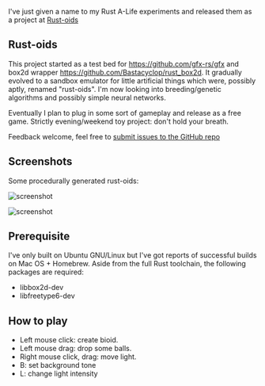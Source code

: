 I've just given a name to my Rust A-Life experiments and released them as a project at [Rust-oids](https://github.com/rust-oids)

## Rust-oids

This project started as a test bed for https://github.com/gfx-rs/gfx and box2d wrapper https://github.com/Bastacyclop/rust_box2d. It gradually evolved to a sandbox emulator for little artificial things which were, possibly aptly, renamed "rust-oids". I'm now looking into breeding/genetic algorithms and possibly simple neural networks.

Eventually I plan to plug in some sort of gameplay and release as a free game. Strictly evening/weekend toy project: don't hold your breath.

Feedback welcome, feel free to [submit issues to the GitHub repo](https://github.com/itadinanta/rust-oids/issues)

## Screenshots

Some procedurally generated rust-oids:

![screenshot](https://github.com/itadinanta/rust-oids/raw/master/img/screenshot_003.png)

![screenshot](https://github.com/itadinanta/rust-oids/raw/master/img/screenshot_004.png)

## Prerequisite

I've only built on Ubuntu GNU/Linux but I've got reports of successful builds on Mac OS + Homebrew. Aside from the full Rust toolchain, the following packages are required:

- libbox2d-dev
- libfreetype6-dev

## How to play

- Left mouse click: create bioid.
- Left mouse drag: drop some balls.
- Right mouse click, drag: move light.
- B: set background tone
- L: change light intensity
